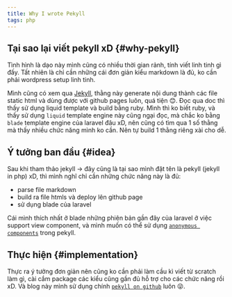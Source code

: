 ```yaml
---
title: Why I wrote Pekyll
tags: php
---
```

## Tại sao lại viết pekyll xD {#why-pekyll}

Tình hình là dạo này mình cũng có nhiều thời gian rảnh, tính viết linh tinh gì đấy. Tất nhiên là chỉ cần những cái đơn giản kiểu markdown là đủ, ko cần phải wordpress setup linh tinh.

Mình cũng có xem qua [Jekyll](https://jekyllrb.com/), thằng này generate nội dung thành các file static html và dùng được với github pages luôn, quá tiện 😊. Đọc qua doc thì thấy sử dụng liquid template và build bằng ruby. Mình thì ko biết ruby, và thấy sử dụng `liquid` template engine này cũng ngại đọc, mà chắc ko bằng `blade` template engine của laravel đâu xD, nên cũng có tìm qua 1 số thằng mà thấy nhiều chức năng mình ko cần. Nên tự build 1 thằng riêng xài cho dễ.

## Ý tưởng ban đầu {#idea}

Sau khi tham thảo jekyll -> đây cũng là tại sao mình đặt tên là pekyll (jekyll in php) xD, thì mình nghĩ chỉ cần những chức năng này là đủ:

- parse file markdown
- build ra file htmls và deploy lên github page
- sử dụng blade của laravel

Cái mình thích nhất ở blade những phiên bản gần đây của laravel ở việc support view component, và mình muốn có thể sử dụng [`anonymous components`](https://laravel.com/docs/master/blade#anonymous-components) trong pekyll.

## Thực hiện {#implementation}

Thực ra ý tưởng đơn giản nên cũng ko cần phải làm cầu kì viết từ scratch làm gì, cài cắm package các kiểu cũng gần đủ hỗ trợ cho các chức năng rồi xD. Và blog này mình sử dụng chính [`pekyll on github`](https://github.com/bangnokia/pekyll) luôn 😜.